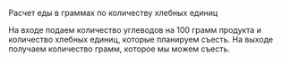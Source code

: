 Расчет еды в граммах по количеству хлебных единиц

На входе подаем количество углеводов на 100 грамм продукта и количество хлебных единиц, которые планируем съесть.
На выходе получаем количество грамм, которое мы можем съесть.
